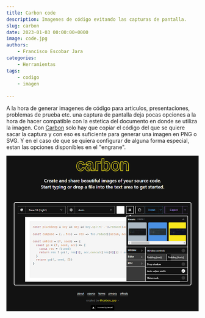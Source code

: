 ```yaml
---
title: Carbon code
description: Imagenes de código evitando las capturas de pantalla.
slug: carbon
date: 2023-01-03 00:00:00+0000
image: code.jpg
authors: 
    - Francisco Escobar Jara
categories:
    - Herramientas
tags:
    - codigo
    - imagen

---
```



A la hora de generar imagenes de código para articulos, presentaciones, problemas de prueba etc. una captura de pantalla deja pocas opciones a la hora de hacer compatible con la estetica del documento en donde se utiliza la imagen.
Con [Carbon](https://carbon.now.sh/) solo hay que copiar el código del que se quiere sacar la captura y con eso es suficiente para generar una imagen en PNG o SVG. Y en el caso de que se quiera configurar de alguna forma especial, estan las opciones disponibles en el "engrane".


![carbon](carbon.png)